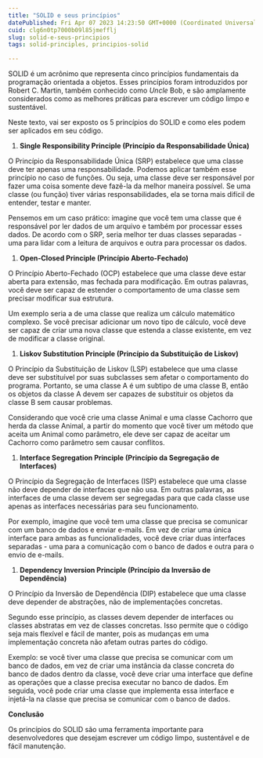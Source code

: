 ```yaml
---
title: "SOLID e seus princípios"
datePublished: Fri Apr 07 2023 14:23:50 GMT+0000 (Coordinated Universal Time)
cuid: clg6n0tp7000b09l85jmefflj
slug: solid-e-seus-principios
tags: solid-principles, principios-solid

---
```


SOLID é um acrônimo que representa cinco princípios fundamentais da programação orientada a objetos. Esses princípios foram introduzidos por Robert C. Martin, também conhecido como *Uncle* Bob, e são amplamente considerados como as melhores práticas para escrever um código limpo e sustentável.

Neste texto, vai ser exposto os 5 princípios do SOLID e como eles podem ser aplicados em seu código.

1. **Single Responsibility Principle (Princípio da Responsabilidade Única)**
    

O Princípio da Responsabilidade Única (SRP) estabelece que uma classe deve ter apenas uma responsabilidade. Podemos aplicar também esse princípio no caso de funções. Ou seja, uma classe deve ser responsável por fazer uma coisa somente deve fazê-la da melhor maneira possível. Se uma classe (ou função) tiver várias responsabilidades, ela se torna mais difícil de entender, testar e manter.

Pensemos em um caso prático: imagine que você tem uma classe que é responsável por ler dados de um arquivo e também por processar esses dados. De acordo com o SRP, seria melhor ter duas classes separadas - uma para lidar com a leitura de arquivos e outra para processar os dados.

1. **Open-Closed Principle (Princípio Aberto-Fechado)**
    

O Princípio Aberto-Fechado (OCP) estabelece que uma classe deve estar aberta para extensão, mas fechada para modificação. Em outras palavras, você deve ser capaz de estender o comportamento de uma classe sem precisar modificar sua estrutura.

Um exemplo seria a de uma classe que realiza um cálculo matemático complexo. Se você precisar adicionar um novo tipo de cálculo, você deve ser capaz de criar uma nova classe que estenda a classe existente, em vez de modificar a classe original.

1. **Liskov Substitution Principle (Princípio da Substituição de Liskov)**
    

O Princípio da Substituição de Liskov (LSP) estabelece que uma classe deve ser substituível por suas subclasses sem afetar o comportamento do programa. Portanto, se uma classe A é um subtipo de uma classe B, então os objetos da classe A devem ser capazes de substituir os objetos da classe B sem causar problemas.

Considerando que você crie uma classe Animal e uma classe Cachorro que herda da classe Animal, a partir do momento que você tiver um método que aceita um Animal como parâmetro, ele deve ser capaz de aceitar um Cachorro como parâmetro sem causar conflitos.

1. **Interface Segregation Principle (Princípio da Segregação de Interfaces)**
    

O Princípio da Segregação de Interfaces (ISP) estabelece que uma classe não deve depender de interfaces que não usa. Em outras palavras, as interfaces de uma classe devem ser segregadas para que cada classe use apenas as interfaces necessárias para seu funcionamento.

Por exemplo, imagine que você tem uma classe que precisa se comunicar com um banco de dados e enviar e-mails. Em vez de criar uma única interface para ambas as funcionalidades, você deve criar duas interfaces separadas - uma para a comunicação com o banco de dados e outra para o envio de e-mails.

1. **Dependency Inversion Principle (Princípio da Inversão de Dependência)**
    

O Princípio da Inversão de Dependência (DIP) estabelece que uma classe deve depender de abstrações, não de implementações concretas.

Segundo esse princípio, as classes devem depender de interfaces ou classes abstratas em vez de classes concretas. Isso permite que o código seja mais flexível e fácil de manter, pois as mudanças em uma implementação concreta não afetam outras partes do código.

Exemplo: se você tiver uma classe que precisa se comunicar com um banco de dados, em vez de criar uma instância da classe concreta do banco de dados dentro da classe, você deve criar uma interface que define as operações que a classe precisa executar no banco de dados. Em seguida, você pode criar uma classe que implementa essa interface e injetá-la na classe que precisa se comunicar com o banco de dados.

**Conclusão**

Os princípios do SOLID são uma ferramenta importante para desenvolvedores que desejam escrever um código limpo, sustentável e de fácil manutenção.